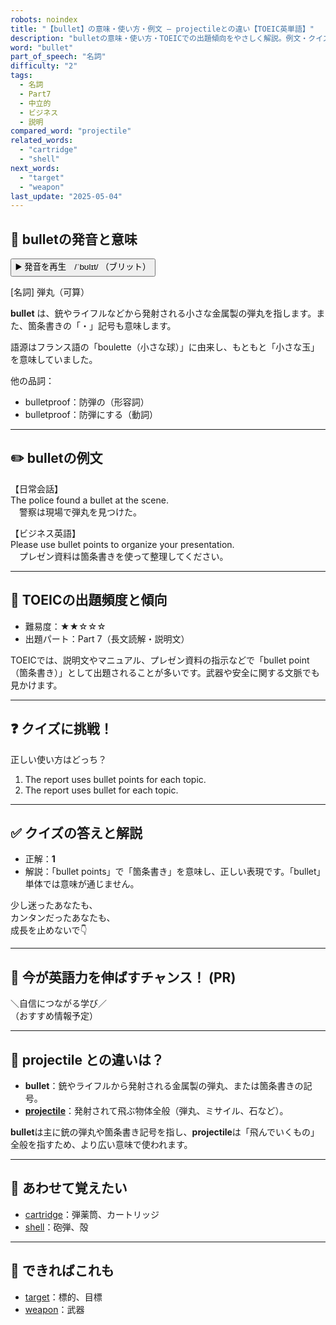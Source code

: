 ```yaml
---
robots: noindex
title: "【bullet】の意味・使い方・例文 ― projectileとの違い【TOEIC英単語】"
description: "bulletの意味・使い方・TOEICでの出題傾向をやさしく解説。例文・クイズ付きでprojectileとの違いもわかりやすく学べます。"
word: "bullet"
part_of_speech: "名詞"
difficulty: "2"
tags:
  - 名詞
  - Part7
  - 中立的
  - ビジネス
  - 説明
compared_word: "projectile"
related_words:
  - "cartridge"
  - "shell"
next_words:
  - "target"
  - "weapon"
last_update: "2025-05-04"
---
```


## 🔰 bulletの発音と意味

<button class="play-audio" onclick="playTTS('bullet')">
  <span class="play-audio-main">
    ▶️ 発音を再生　/ˈbʊlɪt/
  </span>
  <span class="play-audio-sub">
    （ブリット）
  </span>
</button>

[名詞] 弾丸（可算）

**bullet** は、銃やライフルなどから発射される小さな金属製の弾丸を指します。また、箇条書きの「・」記号も意味します。

語源はフランス語の「boulette（小さな球）」に由来し、もともと「小さな玉」を意味していました。

他の品詞：  
- bulletproof：防弾の（形容詞）
- bulletproof：防弾にする（動詞）

---

## ✏️ bulletの例文

【日常会話】  
The police found a bullet at the scene.  
　警察は現場で弾丸を見つけた。

【ビジネス英語】  
Please use bullet points to organize your presentation.  
　プレゼン資料は箇条書きを使って整理してください。

---

## 🎯 TOEICの出題頻度と傾向

- 難易度：★★☆☆☆
- 出題パート：Part 7（長文読解・説明文）

TOEICでは、説明文やマニュアル、プレゼン資料の指示などで「bullet point（箇条書き）」として出題されることが多いです。武器や安全に関する文脈でも見かけます。

---

## ❓ クイズに挑戦！

正しい使い方はどっち？

1. The report uses bullet points for each topic.  
2. The report uses bullet for each topic.

---

## ✅ クイズの答えと解説

- 正解：**1**
- 解説：「bullet points」で「箇条書き」を意味し、正しい表現です。「bullet」単体では意味が通じません。

少し迷ったあなたも、  
カンタンだったあなたも、  
成長を止めないで👇️

---

## 🚀 今が英語力を伸ばすチャンス！ (PR)

<div class="info-center">
＼自信につながる学び／<br>  
（おすすめ情報予定）
</div>

---

## 🤔  projectile との違いは？

- **bullet**：銃やライフルから発射される金属製の弾丸、または箇条書きの記号。
- **[projectile](/word/projectile)**：発射されて飛ぶ物体全般（弾丸、ミサイル、石など）。

**bullet**は主に銃の弾丸や箇条書き記号を指し、**projectile**は「飛んでいくもの」全般を指すため、より広い意味で使われます。

---

## 🧩 あわせて覚えたい

- [cartridge](/word/cartridge)：弾薬筒、カートリッジ
- [shell](/word/shell)：砲弾、殻

---

## 📖 できればこれも

- [target](/word/target)：標的、目標
- [weapon](/word/weapon)：武器

<!-- cvid: aid22_bid18 -->
